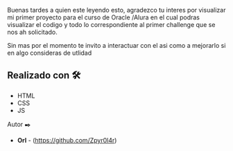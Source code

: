 Buenas tardes a quien este leyendo esto, agradezco tu interes por visualizar mi primer proyecto para el curso de Oracle /Alura en el cual podras visualizar el codigo y todo lo correspondiente al primer challenge que se nos ah solicitado.

Sin mas por el momento te invito a interactuar con el asi como a mejorarlo si en algo consideras de utlidad

## Realizado con 🛠️
* HTML
* CSS
* JS

Autor ✒️
* **Orl** - (https://github.com/Zpyr0l4r)
